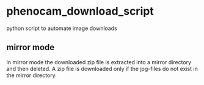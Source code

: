 # phenocam_download_script
python script to automate image downloads


## mirror mode

In mirror mode the downloaded zip file is extracted into a mirror directory and then deleted. A zip file is downloaded only if the jpg-files do not exist in the mirror directory.
